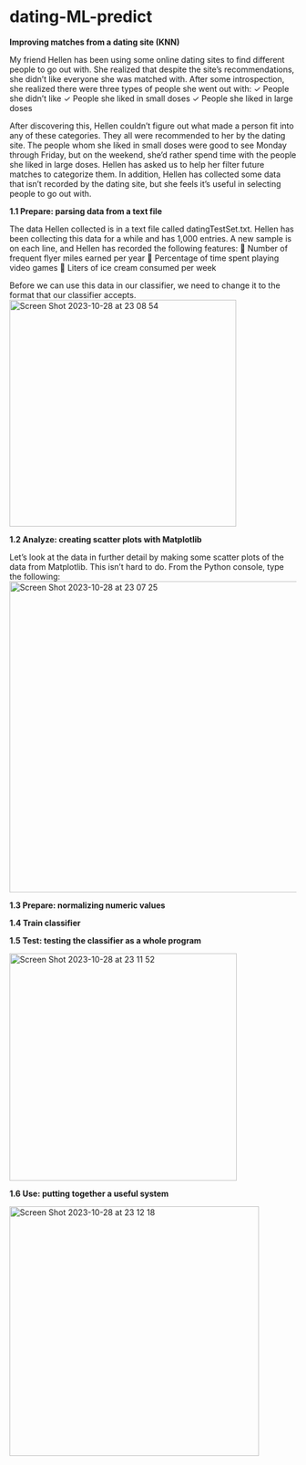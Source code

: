 # dating-ML-predict

**Improving matches from a dating site (KNN)**

My friend Hellen has been using some online dating sites to find different people to go out with. She realized that despite the site’s recommendations, she didn’t like everyone she was matched with. After some introspection, she realized there were three types of people she went out with:
✓ People she didn’t like
✓ People she liked in small doses 
✓ People she liked in large doses

After discovering this, Hellen couldn’t figure out what made a person fit into any of these categories. They all were recommended to her by the dating site. The people whom she liked in small doses were good to see Monday through Friday, but on the weekend, she’d rather spend time with the people she liked in large doses. Hellen has asked us to help her filter future matches to categorize them. In addition, Hellen has collected some data that isn’t recorded by the dating site, but she feels it’s useful in selecting people to go out with.

**1.1 Prepare: parsing data from a text file**

The data Hellen collected is in a text file called datingTestSet.txt. Hellen has been collecting this data for a while and has 1,000 entries. A new sample is on each line, and Hellen has recorded the following features:
 Number of frequent flyer miles earned per year
 Percentage of time spent playing video games
 Liters of ice cream consumed per week

Before we can use this data in our classifier, we need to change it to the format that our classifier accepts.
<img width="398" alt="Screen Shot 2023-10-28 at 23 08 54" src="https://github.com/VivianeLe/dating-ML-predict/assets/95589311/5e3da58c-790c-4e3e-bceb-12609c74695d">


**1.2 Analyze: creating scatter plots with Matplotlib**

Let’s look at the data in further detail by making some scatter plots of the data from Matplotlib. This isn’t hard to do. From the Python console, type the following:
<img width="546" alt="Screen Shot 2023-10-28 at 23 07 25" src="https://github.com/VivianeLe/dating-ML-predict/assets/95589311/a0f8b392-77b5-45a0-97cf-be822498e57e">

**1.3 Prepare: normalizing numeric values**

**1.4 Train classifier**

**1.5 Test: testing the classifier as a whole program**

<img width="399" alt="Screen Shot 2023-10-28 at 23 11 52" src="https://github.com/VivianeLe/dating-ML-predict/assets/95589311/319a343e-bed9-428c-b7da-694c999a1f19">


**1.6 Use: putting together a useful system**

<img width="438" alt="Screen Shot 2023-10-28 at 23 12 18" src="https://github.com/VivianeLe/dating-ML-predict/assets/95589311/c0b85d02-a706-416d-a970-d61d301b73bf">
